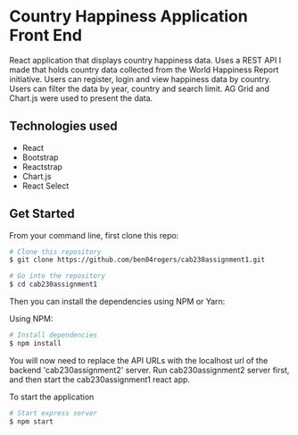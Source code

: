 # Country Happiness Application Front End

React application that displays country happiness data. Uses a REST API I made that holds country data collected from the World Happiness Report initiative. Users can register, login and view happiness data by country. Users can filter the data by year, country and search limit. AG Grid and Chart.js were used to present the data.

## Technologies used

- React
- Bootstrap
- Reactstrap
- Chart.js
- React Select

## Get Started

From your command line, first clone this repo:

```bash
# Clone this repository
$ git clone https://github.com/ben04rogers/cab230assignment1.git

# Go into the repository
$ cd cab230assignment1
```

Then you can install the dependencies using NPM or Yarn:

Using NPM: 

```bash
# Install dependencies
$ npm install
```

You will now need to replace the API URLs with the localhost url of the backend 'cab230assignment2' server. Run cab230assignment2 server first, and then start the cab230assignment1 react app.

To start the application

```bash
# Start express server
$ npm start
```
